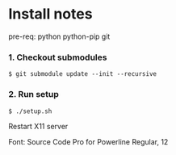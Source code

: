 Install notes
=========

pre-req: python python-pip git

### 1. Checkout submodules
```
$ git submodule update --init --recursive
```

### 2. Run setup
```
$ ./setup.sh
```

Restart X11 server

Font: Source Code Pro for Powerline Regular, 12
